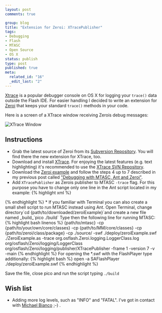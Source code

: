 ```yaml
--- 
layout: post
comments: true

group: blog
title: "Extension for Zeroi: XTracePublisher"
tags: 
- Debugging
- Flash
- MTASC
- Open Source
- OS X
status: publish
type: post
published: true
meta: 
  related_id: "16"
  _edit_last: "2"
---
```

[Xtrace](http://developer.mabwebdesign.com/xtrace.html) is a popular debugger console on OS X for logging your `trace()` data outside the Flash IDE. For easier handling I decided to write an extension for [Zeroi](http://osflash.org/Zeroi) that keeps your standard `trace()` methods in your code.

<!--more-->

Here is a screen of a XTrace window receiving Zerois debug messages:

![XTrace Window](/blog/uploads/2007/03/xtrace-window.png)

## Instructions

*  Grab the latest source of Zeroi from its [Subversion Repository](http://code.google.com/p/zeroi/source). You will find there the new extension for XTrace, too.
*  Download and install [XTrace](http://developer.mabwebdesign.com/xtrace.html). For enjoying the latest features (e.g. text highlighting) it's recommended to use the [XTrace SVN Repository](http://svn.mabwebdesign.com/xtrace).
*  Download the [Zeroi example](/blog/uploads/2007/03/04/zeroiExample.zip) and follow the steps 4 up to 7 described in my previous post called ["Debugging with MTASC, Ant and Zeroi"](/blog/2007/03/04/debugging-with-mtasc-ant-and-zeroi/).
*  Add `XTracePublisher` as Zerois publisher to MTASC `-trace` flag. For this purpose you have to change only one line in the Ant script located in my example:
{% highlight xml %}
<arg value="-trace"/>
<arg value="org.osflash.Zeroi.logging.LoggerClass.log"/>
<arg value="org/osflash/Zeroi/logging/LoggerClass"/>
<!-- point this argument to XTracePublisher -->
<arg value="org/osflash/Zeroi/logging/publisher/XTracePublisher"/>
{% endhighlight %}
*  If you familiar with Terminal you can also create a small shell script to run MTASC instead using Ant. Open Terminal, change directory`cd {path/to/downloaded/zeroiExample}`and create a new file named _build_`pico ./build` Type then the following line for running MTASC:
{% highlight bash linenos %}
{path/to/mtasc} -cp {path/to/your/own/core/classes} -cp {path/to/MM/core/classes} -cp {path/to/zeroi/class/package} -cp ./source/ -swf ./deploy/zeroiExample.swf ./ZeroiExample.as -trace org.osflash.Zeroi.logging.LoggerClass.log org/osflash/Zeroi/logging/LoggerClass org/osflash/Zeroi/logging/publisher/XTracePublisher -frame 1 -version 7 -v -main
{% endhighlight %}
For opening the *.swf with the FlashPlayer type additionally:
{% highlight bash %}
open -a SAFlashPlayer ./deploy/zeroiExample.swf
{% endhighlight %}

Save the file, close pico and run the script typing `./build`

## Wish list

*   Adding more log levels, such as "INFO" and "FATAL". I've got in contact with [Michael Bianco](http://developer.mabwebdesign.com/about.html) ;-) .